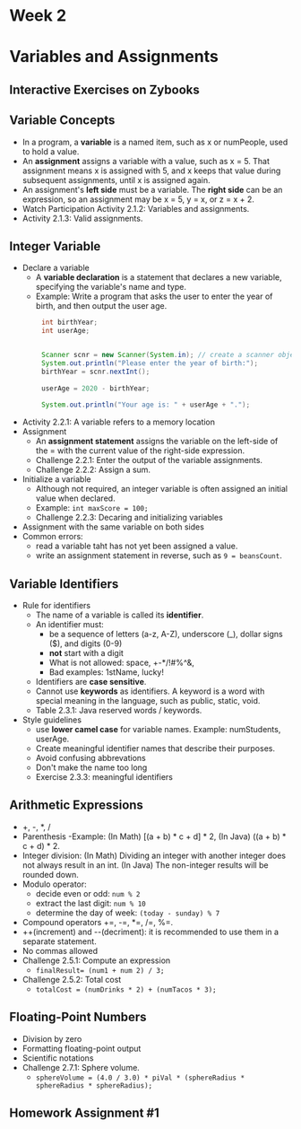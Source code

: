 # Week 2
# Variables and Assignments

## Interactive Exercises on Zybooks

## Variable Concepts
- In a program, a **variable** is a named item, such as x or numPeople, used to hold a value.
- An **assignment** assigns a variable with a value, such as x = 5. That assignment means x is assigned with 5, and x keeps that value during subsequent assignments, until x is assigned again.
- An assignment's **left side** must be a variable. The **right side** can be an expression, so an assignment may be x = 5, y = x, or z = x + 2.
- Watch Participation Activity 2.1.2: Variables and assignments.
- Activity 2.1.3: Valid assignments.

## Integer Variable
- Declare a variable
  - A **variable declaration** is a statement that declares a new variable, specifying the variable's name and type.
  - Example: Write a program that asks the user to enter the year of birth, and then output the user age.
```java
        int birthYear; 
        int userAge; 


        Scanner scnr = new Scanner(System.in); // create a scanner object
        System.out.println("Please enter the year of birth:");
        birthYear = scnr.nextInt();
        
        userAge = 2020 - birthYear;
        
        System.out.println("Your age is: " + userAge + ".");
  ```
  - Activity 2.2.1: A variable refers to a memory location
- Assignment
  - An **assignment statement** assigns the variable on the left-side of the = with the current value of the right-side expression.
  - Challenge 2.2.1: Enter the output of the variable assignments.
  - Challenge 2.2.2: Assign a sum.
- Initialize a variable
  - Although not required, an integer variable is often assigned an initial value when declared.
  - Example: `int maxScore = 100;`
  - Challenge 2.2.3: Decaring and initializing variables
- Assignment with the same variable on both sides
- Common errors:
  - read a variable taht has not yet been assigned a value.
  - write an assignment statement in reverse, such as `9 = beansCount`.
## Variable Identifiers
- Rule for identifiers
  - The name of a variable is called its **identifier**.
  - An identifier must:
    - be a sequence of letters (a-z, A-Z), underscore (_), dollar signs ($), and digits (0-9)
    - **not** start with a digit
    - What is not allowed: space, +-*/!#%^&, 
    - Bad examples: 1stName, lucky!
   - Identifiers are **case sensitive**.
   - Cannot use **keywords** as identifiers. A keyword is a word with special meaning in the language, such as public, static, void.
   - Table 2.3.1: Java reserved words / keywords.
- Style guidelines
  - use **lower camel case** for variable names. Example: numStudents, userAge.
  - Create meaningful identifier names that describe their purposes.
  - Avoid confusing abbrevations
  - Don't make the name too long
  - Exercise 2.3.3: meaningful identifiers
## Arithmetic Expressions
- +, -, *, /
- Parenthesis
  -Example: (In Math) [(a + b) * c + d] * 2, (In Java) ((a + b) * c + d) * 2.
- Integer division: (In Math) Dividing an integer with another integer does not always result in an int. (In Java) The non-integer results will be rounded down.
- Modulo operator:
  - decide even or odd: `num % 2`
  - extract the last digit: `num % 10`
  - determine the day of week: `(today - sunday) % 7`
- Compound operators +=, -=, *=, /=, %=.
- ++(increment) and --(decriment): it is recommended to use them in a separate statement.
- No commas allowed
- Challenge 2.5.1: Compute an expression
  - `finalResult= (num1 + num 2) / 3;`
- Challenge 2.5.2: Total cost
  - `totalCost = (numDrinks * 2) + (numTacos * 3);`

## Floating-Point Numbers
- Division by zero
- Formatting floating-point output
- Scientific notations
- Challenge 2.7.1: Sphere volume.
  - `sphereVolume = (4.0 / 3.0) * piVal * (sphereRadius * sphereRadius * sphereRadius);`

## Homework Assignment #1

